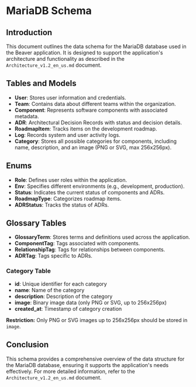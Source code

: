 # MariaDB Schema

## Introduction
This document outlines the data schema for the MariaDB database used in the Beaver application. It is designed to support the application's architecture and functionality as described in the `Architecture_v1.2_en_us.md` document.

## Tables and Models
- **User**: Stores user information and credentials.
- **Team**: Contains data about different teams within the organization.
- **Component**: Represents software components with associated metadata.
- **ADR**: Architectural Decision Records with status and decision details.
- **RoadmapItem**: Tracks items on the development roadmap.
- **Log**: Records system and user activity logs.
- **Category**: Stores all possible categories for components, including name, description, and an image (PNG or SVG, max 256x256px).

## Enums
- **Role**: Defines user roles within the application.
- **Env**: Specifies different environments (e.g., development, production).
- **Status**: Indicates the current status of components and ADRs.
- **RoadmapType**: Categorizes roadmap items.
- **ADRStatus**: Tracks the status of ADRs.

## Glossary Tables
- **GlossaryTerm**: Stores terms and definitions used across the application.
- **ComponentTag**: Tags associated with components.
- **RelationshipTag**: Tags for relationships between components.
- **ADRTag**: Tags specific to ADRs.

### Category Table
- **id**: Unique identifier for each category
- **name**: Name of the category
- **description**: Description of the category
- **image**: Binary image data (only PNG or SVG, up to 256x256px)
- **created_at**: Timestamp of category creation

**Restriction:** Only PNG or SVG images up to 256x256px should be stored in `image`.

## Conclusion
This schema provides a comprehensive overview of the data structure for the MariaDB database, ensuring it supports the application's needs effectively. For more detailed information, refer to the `Architecture_v1.2_en_us.md` document. 